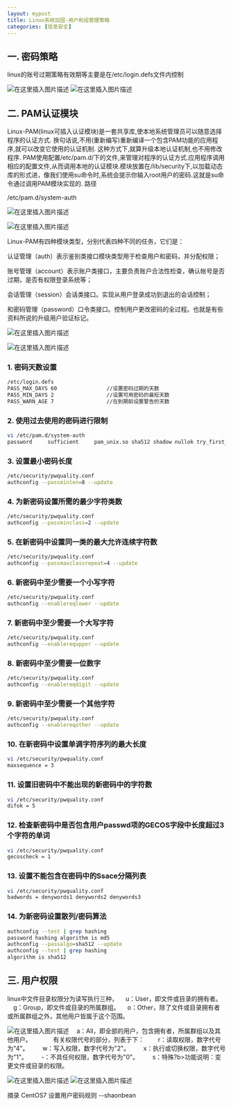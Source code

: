 ```yaml
---
layout: mypost
title: Linux系统加固-用户和组管理策略
categories: [信息安全]
---
```


## 一. 密码策略
linux的账号过期策略有效期等主要是在/etc/login.defs文件内控制


![在这里插入图片描述](https://img-blog.csdnimg.cn/20200222172306898.png?x-oss-process=image/watermark,type_ZmFuZ3poZW5naGVpdGk,shadow_10,text_aHR0cHM6Ly9ibG9nLmNzZG4ubmV0L3FxXzM4NjI2MDQz,size_16,color_FFFFFF,t_70#pic_center)
![在这里插入图片描述](https://img-blog.csdnimg.cn/20200222152826631.png?x-oss-process=image/watermark,type_ZmFuZ3poZW5naGVpdGk,shadow_10,text_aHR0cHM6Ly9ibG9nLmNzZG4ubmV0L3FxXzM4NjI2MDQz,size_16,color_FFFFFF,t_70#pic_center)

## 二. PAM认证模块

Linux-PAM(linux可插入认证模块)是一套共享库,使本地系统管理员可以随意选择程序的认证方式. 换句话说,不用(重新编写)重新编译一个包含PAM功能的应用程序,就可以改变它使用的认证机制. 这种方式下,就算升级本地认证机制,也不用修改程序. 
  PAM使用配置/etc/pam.d/下的文件,来管理对程序的认证方式.应用程序调用相应的配置文件,从而调用本地的认证模块.模块放置在/lib/security下,以加载动态库的形式进，像我们使用su命令时,系统会提示你输入root用户的密码.这就是su命令通过调用PAM模块实现的.
路径

/etc/pam.d/system-auth

![在这里插入图片描述](https://img-blog.csdnimg.cn/20200222172333356.png?x-oss-process=image/watermark,type_ZmFuZ3poZW5naGVpdGk,shadow_10,text_aHR0cHM6Ly9ibG9nLmNzZG4ubmV0L3FxXzM4NjI2MDQz,size_16,color_FFFFFF,t_70#pic_center)

![在这里插入图片描述](https://img-blog.csdnimg.cn/20200222173347433.png?x-oss-process=image/watermark,type_ZmFuZ3poZW5naGVpdGk,shadow_10,text_aHR0cHM6Ly9ibG9nLmNzZG4ubmV0L3FxXzM4NjI2MDQz,size_16,color_FFFFFF,t_70#pic_center)
  
  Linux-PAM有四种模块类型，分别代表四种不同的任务，它们是：
  
  认证管理（auth）表示鉴别类接口模块类型用于检查用户和密码，并分配权限；
  
  账号管理（account）表示账户类接口，主要负责账户合法性检查，确认帐号是否过期，是否有权限登录系统等；

  会话管理（session）会话类接口。实现从用户登录成功到退出的会话控制；
  
  和密码管理（password）口令类接口。控制用户更改密码的全过程。也就是有些资料所说的升级用户验证标记。




![在这里插入图片描述](https://img-blog.csdnimg.cn/20200222173651472.png?x-oss-process=image/watermark,type_ZmFuZ3poZW5naGVpdGk,shadow_10,text_aHR0cHM6Ly9ibG9nLmNzZG4ubmV0L3FxXzM4NjI2MDQz,size_16,color_FFFFFF,t_70#pic_center)

![在这里插入图片描述](https://img-blog.csdnimg.cn/20200222174819265.png?x-oss-process=image/watermark,type_ZmFuZ3poZW5naGVpdGk,shadow_10,text_aHR0cHM6Ly9ibG9nLmNzZG4ubmV0L3FxXzM4NjI2MDQz,size_16,color_FFFFFF,t_70#pic_center)
### 1. 密码天数设置
```bash
/etc/login.defs
PASS_MAX_DAYS 60				//设置密码过期的天数
PASS_MIN_DAYS 2					//设置可用密码的最短天数
PASS_WARN_AGE 7					//在到期前设置警告的天数
```
### 2. 使用过去使用的密码进行限制

```bash
vi /etc/pam.d/system-auth
password     sufficient     pam_unix.so sha512 shadow nullok try_first_pass use_authtok remember=5
```
### 3. 设置最小密码长度

```bash
/etc/security/pwquality.conf 
authconfig --passminlen=8 --update
```
### 4. 为新密码设置所需的最少字符类数

```bash
/etc/security/pwquality.conf 
authconfig --passminclass=2 --update
```
### 5. 在新密码中设置同一类的最大允许连续字符数

```bash
/etc/security/pwquality.conf 
authconfig --passmaxclassrepeat=4 --update
```
### 6. 新密码中至少需要一个小写字符

```bash
/etc/security/pwquality.conf 
authconfig --enablereqlower --update
```
### 7. 新密码中至少需要一个大写字符

```bash
/etc/security/pwquality.conf 
authconfig --enablerequpper --update
```
### 8. 新密码中至少需要一位数字

```bash
/etc/security/pwquality.conf 
authconfig --enablereqdigit --update
```
### 9. 新密码中至少需要一个其他字符

```bash
/etc/security/pwquality.conf 
authconfig --enablereqother --update
```
### 10. 在新密码中设置单调字符序列的最大长度

```bash
vi /etc/security/pwquality.conf
maxsequence = 3
```
### 11. 设置旧密码中不能出现的新密码中的字符数

```bash
vi /etc/security/pwquality.conf
difok = 5
```

### 12. 检查新密码中是否包含用户passwd项的GECOS字段中长度超过3个字符的单词

```bash
vi /etc/security/pwquality.conf
gecoscheck = 1
```

### 13. 设置不能包含在密码中的Ssace分隔列表

```bash
vi /etc/security/pwquality.conf
badwords = denywords1 denywords2 denywords3
```

### 14. 为新密码设置散列/密码算法

```bash
authconfig --test | grep hashing 
password hashing algorithm is md5
authconfig --passalgo=sha512 --update
authconfig --test | grep hashing 
algorithm is sha512
```

## 三. 用户权限
linux中文件目录权限分为读写执行三种，
　u：User，即文件或目录的拥有者。
　g：Group，即文件或目录的所属群组。
　o：Other，除了文件或目录拥有者或所属群组之外，其他用户皆属于这个范围。

![在这里插入图片描述](https://img-blog.csdnimg.cn/20200222175246673.png#pic_center)
　a：All，即全部的用户，包含拥有者，所属群组以及其他用户。
　
　　有关权限代号的部分，列表于下：
　　r：读取权限，数字代号为"4"。
　　w：写入权限，数字代号为"2"。
　　x：执行或切换权限，数字代号为"1"。
　　-：不具任何权限，数字代号为"0"。
　　s：特殊?b>功能说明：变更文件或目录的权限。



![在这里插入图片描述](https://img-blog.csdnimg.cn/202002221750074.png#pic_center)
![在这里插入图片描述](https://img-blog.csdnimg.cn/20200222175419114.png?x-oss-process=image/watermark,type_ZmFuZ3poZW5naGVpdGk,shadow_10,text_aHR0cHM6Ly9ibG9nLmNzZG4ubmV0L3FxXzM4NjI2MDQz,size_16,color_FFFFFF,t_70#pic_center)


摘录
CentOS7 设置用户密码规则	--shaonbean